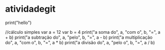 ﻿# atividadegit
print("hello")

//cálculo simples
var a = 12
var b = 4
print("a soma do", a, "com o", b, "=", a + b)
print("a subtração do", a, "pelo", b, "=", a - b)
print("a multiplicação do", a, "com o", b, "=", a * b)
print("a divisão do", a, "pelo o", b, "=", a / b)
